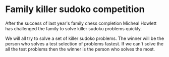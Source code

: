 Family killer sudoko competition
================================

After the success of last year's family chess completion Micheal Howlett has 
challenged the family to solve killer sudoku problems quickly.

We will all try to solve a set of killer sudoko problems. 
The winner will be the person who solves a test selection of problems fastest.
If we can't solve the all the test problems then the winner is the person who solves the most.

